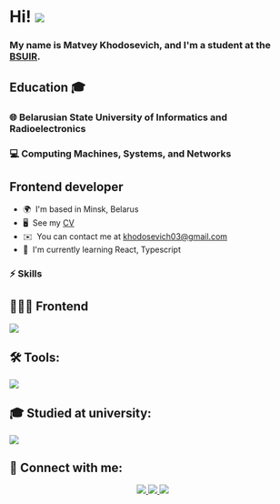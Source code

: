 
Hi! ![](https://user-images.githubusercontent.com/18350557/176309783-0785949b-9127-417c-8b55-ab5a4333674e.gif) 
==========================================================================================================================================  

###  My name is Matvey Khodosevich, and I'm a student at the [BSUIR](https://www.bsuir.by).


## Education 🎓

### 🌐 Belarusian State University of Informatics and Radioelectronics
### 💻 Computing Machines, Systems, and Networks

Frontend developer
------------------  
* 🌍  I'm based in Minsk, Belarus 
* 🖥️  See my [CV](http://khodosevich.github.io/CV/) 
* ✉️  You can contact me at [khodosevich03@gmail.com](mailto:khodosevich03@gmail.com) 
* 🧠  I'm currently learning React, Typescript


### ⚡ Skills  

## 👨🏻‍💻 Frontend

<div>
    <img src="https://skillicons.dev/icons?i=react,html,css,js,ts,webpack,vite,sass,materialui,babel," />
</div>

## 🛠 Tools:

<div>
    <img src="https://skillicons.dev/icons?i=git,github,gitlab,vscode,figma,postman,docker" />
</div>

## 🎓 Studied at university:

<div>
    <img src="https://skillicons.dev/icons?i=c,cpp,java,spring,scala,linux,mysql,postgres" />
</div>

## 🔗 Connect with me:

<p align="center">
    <a href="https://www.github.com/khodosevich" target="_blank" rel="noreferrer">
       <img src="https://skillicons.dev/icons?i=github" />
    </a>
    <a href="https://www.instagram.com/_khodosevich_" target="_blank" rel="noreferrer">
         <img src="https://skillicons.dev/icons?i=instagram" />
    </a>
    <a href="https://www.linkedin.com/in/matvey-khodosevich-30b2a7239" target="blank">
        <img src="https://skillicons.dev/icons?i=linkedin" />
    </a>    
</div>
